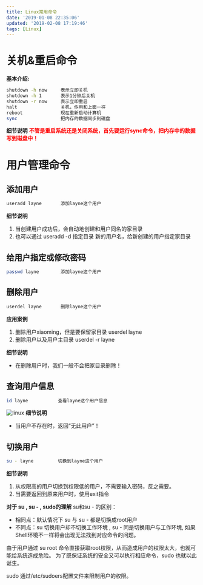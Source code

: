 ```yaml
---
title: Linux常用命令
date: '2019-01-08 22:35:06'
updated: '2019-02-08 17:19:46'
tags: [Linux]
---
```

# 关机&重启命令
**基本介绍:**
```bash
shutdown -h now     表示立即关机
shutdown -h 1       表示1分钟后关机
shutdown -r now     表示立即重启
halt                关机，作用和上面一样
reboot              现在重新启动计算机
sync                把内存的数据同步到磁盘
```
**细节说明**
<font color=#FF0000>**不管是重启系统还是关闭系统，首先要运行sync命令，把内存中的数据写到磁盘中！**</font>
<!--more-->
# 用户管理命令
## 添加用户
```bash
useradd layne       添加layne这个用户
```
**细节说明**

1. 当创建用户成功后，会自动地创建和用户同名的家目录
2. 也可以通过 useradd -d 指定目录 新的用户名，给新创建的用户指定家目录

## 给用户指定或修改密码
```bash
passwd layne        添加layne这个用户
```
## 删除用户
```bash
userdel layne       删除layne这个用户
```
**应用案例**

1. 删除用户xiaoming，但是要保留家目录
userdel layne
2. 删除用户以及用户主目录
userdel -r layne

**细节说明**

* 在删除用户时，我们一般不会把家目录删除！

## 查询用户信息
```bash
id layne           查看layne这个用户信息
```
![linux](/images/linux001.png) 
**细节说明**

* 当用户不存在时，返回“无此用户”！

## 切换用户
```bash
su - layne         切换到layne这个用户
```
**细节说明**

1. 从权限高的用户切换到权限低的用户，不需要输入密码，反之需要。
2. 当需要返回到原来用户时，使用exit指令

**对于 su , su - , sudo的理解**
su和su - 的区别： 

* 相同点：默认情况下 su 与 su - 都是切换成root用户
* 不同点：su 切换用户却不切换工作环境 , su - 同是切换用户与工作环境, 如果Shell环境不一样将会出现无法找到对应命令的问题。

由于用户通过 su root 命令直接获取root权限，从而造成用户的权限太大，也就可能给系统造成危险。
为了既保证系统的安全又可以执行相应命令，sudo 也就以此诞生。

sudo 通过/etc/sudoers配置文件来限制用户的权限。


